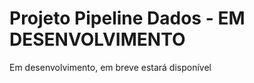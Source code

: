 # Projeto Pipeline Dados - <b>EM DESENVOLVIMENTO</b>

Em desenvolvimento, em breve estará disponível